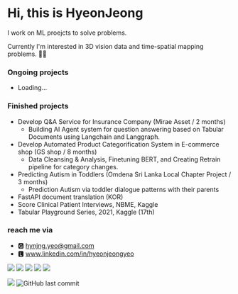 <!--
- 🔭 I’m currently working on ...
- 🌱 I’m currently learning ...
- 👯 I’m looking to collaborate on ...
- 🤔 I’m looking for help with ...
- 💬 Ask me about ...
- 📫 How to reach me: ...
- 😄 Pronouns: ...
- ⚡ Fun fact: ...
-->

# Hi, this is HyeonJeong

I work on ML proejcts to solve problems.

Currently I'm interested in 3D vision data and time-spatial mapping problems. 🧚🏻


### Ongoing projects
- Loading...

### Finished projects

- Develop Q&A Service for Insurance Company (Mirae Asset / 2 months)
  - Building AI Agent system for question answering based on Tabular Documents using Langchain and Langgraph.
- Develop Automated Product Categorification System in E-commerce shop (GS shop / 8 months)
  - Data Cleansing & Analysis, Finetuning BERT, and Creating Retrain pipeline for category changes.
- Predicting Autism in Toddlers (Omdena Sri Lanka Local Chapter Project / 3 months)
  - Prediction Autism via toddler dialogue patterns with their parents
- FastAPI document translation (KOR)
- Score Clinical Patient Interviews, NBME, Kaggle
- Tabular Playground Series, 2021, Kaggle (17th)

### reach me via 

- 🅶 hynjng.yeo@gmail.com
- 🅻 www.linkedin.com/in/hyeonjeongyeo
<!--
- 🏕 https://nearnear.github.io (KOR)
-->
 
<img src="https://img.shields.io/badge/-Python-blue?style=flat&logo=Python&logoColor=white"> <img src="https://img.shields.io/badge/-Git-blue?style=flat&logo=Git&logoColor=white"> <img src="https://img.shields.io/badge/-MySQL-blue?style=flat&logo=MySQL&logoColor=white"> <img src="https://img.shields.io/badge/-Tensorflow-blue?style=flat&logo=Tensorflow&logoColor=white"> <img src="https://img.shields.io/badge/-PyTorch-blue?style=flat&logo=PyTorch&logoColor=white">

<a href="https://hits.seeyoufarm.com"><img src="https://hits.seeyoufarm.com/api/count/incr/badge.svg?url=https%3A%2F%2Fgithub.com%2Fnearnear%2Fnearnear&count_bg=%236297F1&title_bg=%23555555&icon=&icon_color=%23E7E7E7&title=hits&edge_flat=false"/></a>
 <img alt="GitHub last commit" src="https://img.shields.io/github/last-commit/nearnear/nearnear">
